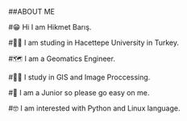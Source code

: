 ##ABOUT ME

#😁  Hi I am Hikmet Barış.

#👨‍🎓  I am studing in Hacettepe University in Turkey.

#🗺 I am a Geomatics Engineer.

#👨‍💻 I study in GIS and Image Proccessing.

#👶 I am a Junior so please go easy on me.

#🤓 I am interested with Python and Linux language.
